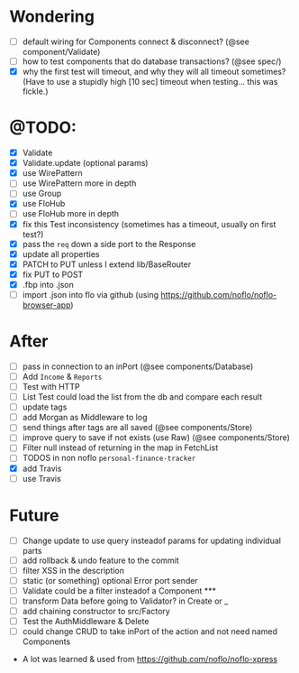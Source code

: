 # Wondering
* [ ] default wiring for Components connect & disconnect? (@see component/Validate)
* [ ] how to test components that do database transactions? (@see spec/)
* [x] why the first test will timeout, and why they will all timeout sometimes? (Have to use a stupidly high [10 sec] timeout when testing... this was fickle.)

# @TODO:
* [x] Validate
* [x] Validate.update (optional params)
* [x] use WirePattern
* [ ] use WirePattern more in depth 
* [ ] use Group
* [x] use FloHub
* [ ] use FloHub more in depth
* [x] fix this Test inconsistency (sometimes has a timeout, usually on first test?)
* [x] pass the `req` down a side port to the Response
* [x] update all properties
* [x] PATCH to PUT unless I extend lib/BaseRouter
* [x] fix PUT to POST
* [x] .fbp into .json 
* [ ] import .json into flo via github (using https://github.com/noflo/noflo-browser-app)

# After 
* [ ] pass in connection to an inPort (@see components/Database)
* [ ] Add `Income` & `Reports`
* [ ] Test with HTTP
* [ ] List Test could load the list from the db and compare each result
* [ ] update tags
* [ ] add Morgan as Middleware to log 
* [ ] send things after tags are all saved (@see components/Store)
* [ ] improve query to save if not exists (use Raw) (@see components/Store)
* [ ] Filter null instead of returning in the map in FetchList
* [ ] TODOS in non noflo `personal-finance-tracker`
* [x] add Travis
* [ ] use Travis

# Future
* [ ] Change update to use query insteadof params for updating individual parts
* [ ] add rollback & undo feature to the commit
* [ ] filter XSS in the description
* [ ] static (or something) optional Error port sender
* [ ] Validate could be a filter insteadof a Component ***
* [ ] transform Data before going to Validator? in Create or _
* [ ] add chaining constructor to src/Factory
* [ ] Test the AuthMiddleware & Delete 
* [ ] could change CRUD to take inPort of the action and not need named Components

* A lot was learned & used from https://github.com/noflo/noflo-xpress